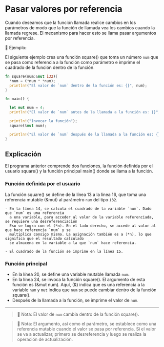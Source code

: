 # Pasar valores por referencia

Cuando deseamos que la función llamada realice cambios en los parámetros
de modo que la función de llamada vea los cambios cuando la llamada regrese.
El mecanismo para hacer esto se llama pasar argumentos por referencia.

📎 Ejemplo:

El siguiente ejemplo crea una función square() que toma un número `num` que se pasa
como referencia a la función como parámetro e imprime el cuadrado de la
función dentro de la función.

```rust
fn square(num:&mut i32){
  *num = (*num * *num);
  println!("El valor de `num` dentro de la función es: {}", num);
} 

fn main() {

  let mut num = 4;
  println!("El valor de `num` antes de la llamada a la función es: {}", num);

  println!("Invocar la función");
  square(&mut num);

  println!("El valor de `num` después de la llamada a la función es: {}", num);
}
```

## Explicación

El programa anterior comprende dos funciones, la función definida por el usuario square()
y la función principal main() donde se llama a la función.

### Función definida por el usuario

La función square() se define de la línea 13 a la línea 16, que toma una referencia mutable (&mut)
al parámetro `num` del tipo `i32`.

    - En la línea 14, se calcula el cuadrado de la variable `num`. Dado que `num` es una referencia
	  a una variable, para acceder al valor de la variable referenciada, se requiere una desreferenciación
	  Eso se logra con el (*n). En el lado derecho, se accede al valor al que hace referencia `num` y se
	  multiplica consigo mismo. La asignación también es a (*n), lo que significa que el resultado calculado
	  se almacena en la variable a la que `num` hace referencia.

    - El cuadrado de la función se imprime en la línea 15.

### Función principal

  - En la línea 20, se define una variable mutable llamada `num`.
  - En la línea 24, se invoca la función square(). El argumento de esta función es (&mut num). Aquí, (&) indica que
    es una referencia a la variable `num` y `mut` indica que `num` se puede cambiar dentro de la función square().
  - Después de la llamada a la función, se imprime el valor de `num`.

-------------------------

> 📝 Nota: El valor de `num` cambia dentro de la función square().

> 📝 Nota: El argumento, así como el parámetro, se establece como una referencia mutable cuando
el valor se pasa por referencia. Si el valor se va a actualizar, primero se desreferencia y
luego se realiza la operación de actualización.